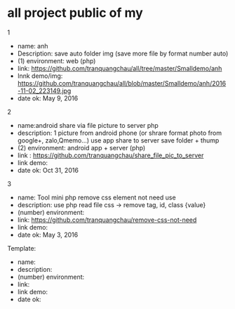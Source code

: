 # all project public of my

1
- name: anh
- Description: save auto folder img (save more file by format number auto)
- (1) environment: web (php)
- link: https://github.com/tranquangchau/all/tree/master/Smalldemo/anh
- lnnk demo/img: https://github.com/tranquangchau/all/blob/master/Smalldemo/anh/2016-11-02_223149.jpg
- date ok: May 9, 2016

2
- name:android share via file picture to server php
- description:  1 picture from android phone (or shrare format photo from google+, zalo,Qmemo...) use app share to server save folder + thump
- (2) environment: android app + server (php)
- link : https://github.com/tranquangchau/share_file_pic_to_server
- link demo:  
- date ok: Oct 31, 2016

3
- name: Tool mini php remove css element not need use 
- description: use php read file css -> remove tag, id, class {value}
- (number) environment:
- link: https://github.com/tranquangchau/remove-css-not-need
- link demo:
- date ok: May 3, 2016



Template:

- name:
- description:
- (number) environment:
- link:
- link demo:
- date ok:
